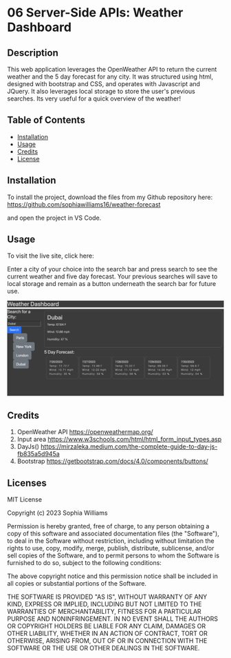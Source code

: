 # 06 Server-Side APIs: Weather Dashboard

## Description

This web application leverages the OpenWeather API to return the current weather and the 5 day forecast for any city. It was structured using html, designed with bootstrap and CSS, and operates with Javascript and JQuery. It also leverages local storage to store the user's previous searches. Its very useful for a quick overview of the weather!

## Table of Contents

-   [Installation](#installation)
-   [Usage](#usage)
-   [Credits](#credits)
-   [License](#license)

## Installation

To install the project, download the files from my Github repository here: https://github.com/sophiawilliams16/weather-forecast

and open the project in VS Code.

## Usage

To visit the live site, click here:

Enter a city of your choice into the search bar and press search to see the current weather and five day forecast. Your previous searches will save to local storage and remain as a button underneath the search bar for future use.

![Demo](assets/images/demo.png)

## Credits

1. OpenWeather API https://openweathermap.org/
2. Input area https://www.w3schools.com/html/html_form_input_types.asp
3. DayJs() https://mirzaleka.medium.com/the-complete-guide-to-day-js-fb835a5d945a
4. Bootstrap https://getbootstrap.com/docs/4.0/components/buttons/

## Licenses

MIT License

Copyright (c) 2023 Sophia Williams

Permission is hereby granted, free of charge, to any person obtaining a copy
of this software and associated documentation files (the "Software"), to deal
in the Software without restriction, including without limitation the rights
to use, copy, modify, merge, publish, distribute, sublicense, and/or sell
copies of the Software, and to permit persons to whom the Software is
furnished to do so, subject to the following conditions:

The above copyright notice and this permission notice shall be included in all
copies or substantial portions of the Software.

THE SOFTWARE IS PROVIDED "AS IS", WITHOUT WARRANTY OF ANY KIND, EXPRESS OR
IMPLIED, INCLUDING BUT NOT LIMITED TO THE WARRANTIES OF MERCHANTABILITY,
FITNESS FOR A PARTICULAR PURPOSE AND NONINFRINGEMENT. IN NO EVENT SHALL THE
AUTHORS OR COPYRIGHT HOLDERS BE LIABLE FOR ANY CLAIM, DAMAGES OR OTHER
LIABILITY, WHETHER IN AN ACTION OF CONTRACT, TORT OR OTHERWISE, ARISING FROM,
OUT OF OR IN CONNECTION WITH THE SOFTWARE OR THE USE OR OTHER DEALINGS IN THE
SOFTWARE.
